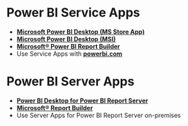 # Power BI Service Apps
- [**Microsoft Power BI Desktop (MS Store App)**](https://www.microsoft.com/p/power-bi-desktop/9ntxr16hnw1t?activetab=pivot:overviewtab)
- [**Microsoft Power BI Desktop (MSI)**](https://www.microsoft.com/download/details.aspx?id=58494  (Same as Power BI Desktop Store App above))
- [**Microsoft® Power BI Report Builder**](https://www.microsoft.com/download/details.aspx?id=58158)
- Use Service Apps with [**powerbi.com**](powerbi.com)


# Power BI Server Apps
- [**Power BI Desktop for Power BI Report Server**](https://www.microsoft.com/download/details.aspx?id=57271)
- [**Microsoft® Report Builder**](https://www.microsoft.com/download/details.aspx?id=53613)
- Use Server Apps for Power BI Report Server on-premises
